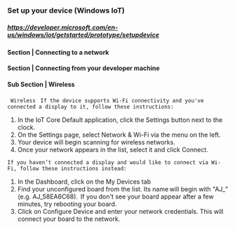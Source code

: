 ### Set up your device (Windows IoT)
#####  https://developer.microsoft.com/en-us/windows/iot/getstarted/prototype/setupdevice
#### Section | Connecting to a network
#### Section | Connecting from your developer machine
#### Sub Section | Wireless
``` Wireless```
``` If the device supports Wi-Fi connectivity and you've connected a display to it, follow these instructions:```

1. In the IoT Core Default application, click the Settings button next to the clock.
1. On the Settings page, select Network & Wi-Fi via the menu on the left.
1. Your device will begin scanning for wireless networks.
1. Once your network appears in the list, select it and click Connect.

```If you haven’t connected a display and would like to connect via Wi-Fi, follow these instructions instead: ```

1. In the Dashboard, click on the My Devices tab
1. Find your unconfigured board from the list. Its name will begin with "AJ_" (e.g. AJ_58EA6C68).  If you don't see your board appear after a few minutes, try rebooting your board.
1. Click on Configure Device and enter your network credentials. This will connect your board to the network.
 
